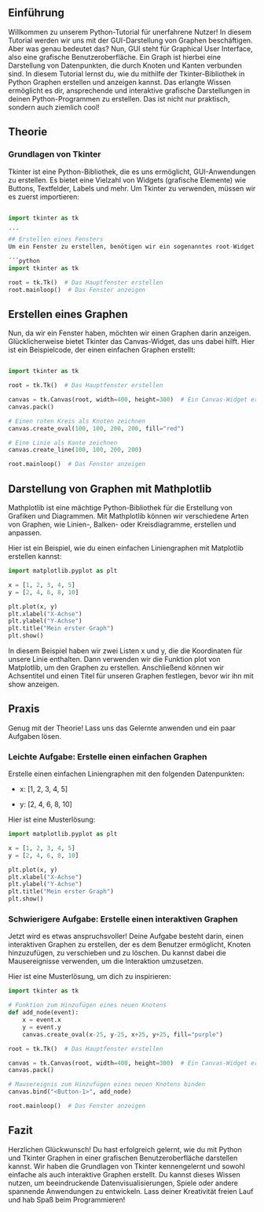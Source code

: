 ## Einführung
Willkommen zu unserem Python-Tutorial für unerfahrene Nutzer! In diesem Tutorial werden wir uns mit der GUI-Darstellung von Graphen beschäftigen. Aber was genau bedeutet das? Nun, GUI steht für Graphical User Interface, also eine grafische Benutzeroberfläche. Ein Graph ist hierbei eine Darstellung von Datenpunkten, die durch Knoten und Kanten verbunden sind. In diesem Tutorial lernst du, wie du mithilfe der Tkinter-Bibliothek in Python Graphen erstellen und anzeigen kannst. Das erlangte Wissen ermöglicht es dir, ansprechende und interaktive grafische Darstellungen in deinen Python-Programmen zu erstellen. Das ist nicht nur praktisch, sondern auch ziemlich cool!

## Theorie
### Grundlagen von Tkinter
Tkinter ist eine Python-Bibliothek, die es uns ermöglicht, GUI-Anwendungen zu erstellen. Es bietet eine Vielzahl von Widgets (grafische Elemente) wie Buttons, Textfelder, Labels und mehr. Um Tkinter zu verwenden, müssen wir es zuerst importieren:

```python

import tkinter as tk

´´´
## Erstellen eines Fensters
Um ein Fenster zu erstellen, benötigen wir ein sogenanntes root-Widget. Das ist das Hauptfenster unserer Anwendung. Hier ist ein Beispielcode, der ein einfaches Fenster erstellt:

´´´python
import tkinter as tk

root = tk.Tk()  # Das Hauptfenster erstellen
root.mainloop()  # Das Fenster anzeigen
```

## Erstellen eines Graphen
Nun, da wir ein Fenster haben, möchten wir einen Graphen darin anzeigen. Glücklicherweise bietet Tkinter das Canvas-Widget, das uns dabei hilft. Hier ist ein Beispielcode, der einen einfachen Graphen erstellt:

```python

import tkinter as tk

root = tk.Tk()  # Das Hauptfenster erstellen

canvas = tk.Canvas(root, width=400, height=300)  # Ein Canvas-Widget erstellen
canvas.pack()

# Einen roten Kreis als Knoten zeichnen
canvas.create_oval(100, 100, 200, 200, fill="red")

# Eine Linie als Kante zeichnen
canvas.create_line(100, 100, 200, 200)

root.mainloop()  # Das Fenster anzeigen
```

## Darstellung von Graphen mit Mathplotlib

Mathplotlib ist eine mächtige Python-Bibliothek für die Erstellung von Grafiken und Diagrammen. Mit Mathplotlib können wir verschiedene Arten von Graphen, wie Linien-, Balken- oder Kreisdiagramme, erstellen und anpassen.

Hier ist ein Beispiel, wie du einen einfachen Liniengraphen mit Matplotlib erstellen kannst:
```python
import matplotlib.pyplot as plt

x = [1, 2, 3, 4, 5]
y = [2, 4, 6, 8, 10]

plt.plot(x, y)
plt.xlabel("X-Achse")
plt.ylabel("Y-Achse")
plt.title("Mein erster Graph")
plt.show()
```
In diesem Beispiel haben wir zwei Listen x und y, die die Koordinaten für unsere Linie enthalten. Dann verwenden wir die Funktion plot von Matplotlib, um den Graphen zu erstellen. Anschließend können wir Achsentitel und einen Titel für unseren Graphen festlegen, bevor wir ihn mit show anzeigen.

## Praxis
Genug mit der Theorie! Lass uns das Gelernte anwenden und ein paar Aufgaben lösen.

### Leichte Aufgabe: Erstelle einen einfachen Graphen
Erstelle einen einfachen Liniengraphen mit den folgenden Datenpunkten:

* x: [1, 2, 3, 4, 5]

* y: [2, 4, 6, 8, 10]

Hier ist eine Musterlösung:

```python
import matplotlib.pyplot as plt

x = [1, 2, 3, 4, 5]
y = [2, 4, 6, 8, 10]

plt.plot(x, y)
plt.xlabel("X-Achse")
plt.ylabel("Y-Achse")
plt.title("Mein erster Graph")
plt.show()
```

### Schwierigere Aufgabe: Erstelle einen interaktiven Graphen

Jetzt wird es etwas anspruchsvoller! Deine Aufgabe besteht darin, einen interaktiven Graphen zu erstellen, der es dem Benutzer ermöglicht, Knoten hinzuzufügen, zu verschieben und zu löschen. Du kannst dabei die Mausereignisse verwenden, um die Interaktion umzusetzen.

Hier ist eine Musterlösung, um dich zu inspirieren:

```python
import tkinter as tk

# Funktion zum Hinzufügen eines neuen Knotens
def add_node(event):
    x = event.x
    y = event.y
    canvas.create_oval(x-25, y-25, x+25, y+25, fill="purple")

root = tk.Tk()  # Das Hauptfenster erstellen

canvas = tk.Canvas(root, width=400, height=300)  # Ein Canvas-Widget erstellen
canvas.pack()

# Mausereignis zum Hinzufügen eines neuen Knotens binden
canvas.bind("<Button-1>", add_node)

root.mainloop()  # Das Fenster anzeigen
```
## Fazit
Herzlichen Glückwunsch! Du hast erfolgreich gelernt, wie du mit Python und Tkinter Graphen in einer grafischen Benutzeroberfläche darstellen kannst. Wir haben die Grundlagen von Tkinter kennengelernt und sowohl einfache als auch interaktive Graphen erstellt. Du kannst dieses Wissen nutzen, um beeindruckende Datenvisualisierungen, Spiele oder andere spannende Anwendungen zu entwickeln. Lass deiner Kreativität freien Lauf und hab Spaß beim Programmieren!